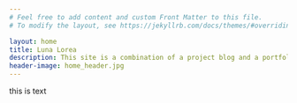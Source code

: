 ```yaml
---
# Feel free to add content and custom Front Matter to this file.
# To modify the layout, see https://jekyllrb.com/docs/themes/#overriding-theme-defaults

layout: home
title: Luna Lorea
description: This site is a combination of a project blog and a portfolio of Luna Lorea Zehnder.
header-image: home_header.jpg
---
```

this is text